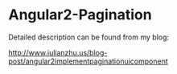 # Angular2-Pagination

Detailed description can be found from my blog: 

http://www.julianzhu.us/blog-post/angular2implementpaginationuicomponent
